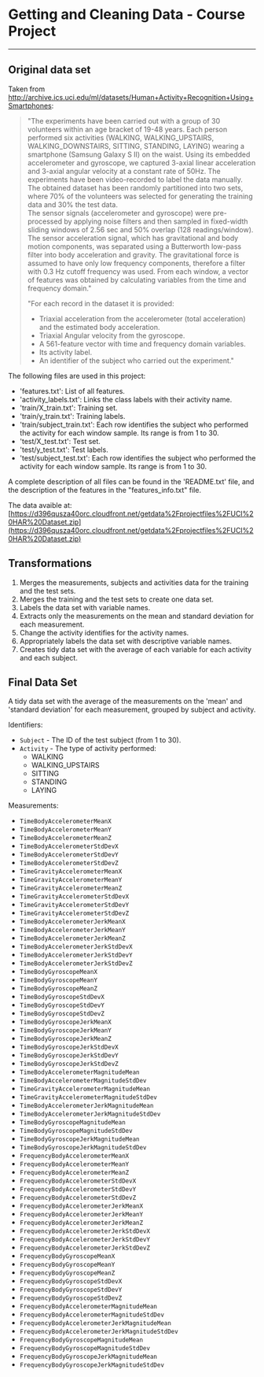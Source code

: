 # Getting and Cleaning Data - Course Project
----------------
## Original data set
Taken from http://archive.ics.uci.edu/ml/datasets/Human+Activity+Recognition+Using+Smartphones:

>"The experiments have been carried out with a group of 30 volunteers within an age bracket of 19-48 years. Each person performed six activities (WALKING, WALKING_UPSTAIRS, WALKING_DOWNSTAIRS, SITTING, STANDING, LAYING) wearing a smartphone (Samsung Galaxy S II) on the waist. Using its embedded accelerometer and gyroscope, we captured 3-axial linear acceleration and 3-axial angular velocity at a constant rate of 50Hz. The experiments have been video-recorded to label the data manually. The obtained dataset has been randomly partitioned into two sets, where 70% of the volunteers was selected for generating the training data and 30% the test data.  
>The sensor signals (accelerometer and gyroscope) were pre-processed by applying noise filters and then sampled in fixed-width sliding windows of 2.56 sec and 50% overlap (128 readings/window). The sensor acceleration signal, which has gravitational and body motion components, was separated using a Butterworth low-pass filter into body acceleration and gravity. The gravitational force is assumed to have only low frequency components, therefore a filter with 0.3 Hz cutoff frequency was used. From each window, a vector of features was obtained by calculating variables from the time and frequency domain."
>
>"For each record in the dataset it is provided: 
>- Triaxial acceleration from the accelerometer (total acceleration) and the estimated body acceleration. 
>- Triaxial Angular velocity from the gyroscope. 
>- A 561-feature vector with time and frequency domain variables. 
>- Its activity label. 
>- An identifier of the subject who carried out the experiment."

The following files are used in this project:
- 'features.txt': List of all features.
- 'activity_labels.txt': Links the class labels with their activity name.
- 'train/X_train.txt': Training set.
- 'train/y_train.txt': Training labels.
- 'train/subject_train.txt': Each row identifies the subject who performed the activity for each window sample. Its range is from 1 to 30. 
- 'test/X_test.txt': Test set.
- 'test/y_test.txt': Test labels.
- 'test/subject_test.txt': Each row identifies the subject who performed the activity for each window sample. Its range is from 1 to 30.  

A complete description of all files can be found in the 'README.txt' file, and the description of the features in the "features_info.txt" file.

The data avaible at: [https://d396qusza40orc.cloudfront.net/getdata%2Fprojectfiles%2FUCI%20HAR%20Dataset.zip](https://d396qusza40orc.cloudfront.net/getdata%2Fprojectfiles%2FUCI%20HAR%20Dataset.zip)

## Transformations
1. Merges the measurements, subjects and activities data for the training and the test sets.
2. Merges the training and the test sets to create one data set.
3. Labels the data set with variable names.
4. Extracts only the measurements on the mean and standard deviation for each measurement.
5. Change the activity identifies for the activity names.
6. Appropriately labels the data set with descriptive variable names.
7. Creates tidy data set with the average of each variable for each activity and each subject.

## Final Data Set
A tidy data set with the average of the measurements on the 'mean' and 'standard deviation' for each measurement, grouped by subject and activity.

Identifiers:
* `Subject` - The ID of the test subject (from 1 to 30). 
* `Activity` - The type of activity performed: 
   * WALKING
   * WALKING_UPSTAIRS
   * SITTING
   * STANDING
   * LAYING

Measurements:
* `TimeBodyAccelerometerMeanX`                   
* `TimeBodyAccelerometerMeanY`                   
* `TimeBodyAccelerometerMeanZ`                   
* `TimeBodyAccelerometerStdDevX`                 
* `TimeBodyAccelerometerStdDevY`                 
* `TimeBodyAccelerometerStdDevZ`                 
* `TimeGravityAccelerometerMeanX`                
* `TimeGravityAccelerometerMeanY`                
* `TimeGravityAccelerometerMeanZ`                
* `TimeGravityAccelerometerStdDevX`              
* `TimeGravityAccelerometerStdDevY`              
* `TimeGravityAccelerometerStdDevZ`              
* `TimeBodyAccelerometerJerkMeanX`               
* `TimeBodyAccelerometerJerkMeanY`               
* `TimeBodyAccelerometerJerkMeanZ`               
* `TimeBodyAccelerometerJerkStdDevX`             
* `TimeBodyAccelerometerJerkStdDevY`             
* `TimeBodyAccelerometerJerkStdDevZ`             
* `TimeBodyGyroscopeMeanX`                       
* `TimeBodyGyroscopeMeanY`                       
* `TimeBodyGyroscopeMeanZ`                       
* `TimeBodyGyroscopeStdDevX`                     
* `TimeBodyGyroscopeStdDevY`                     
* `TimeBodyGyroscopeStdDevZ`                     
* `TimeBodyGyroscopeJerkMeanX`                   
* `TimeBodyGyroscopeJerkMeanY`                   
* `TimeBodyGyroscopeJerkMeanZ`                   
* `TimeBodyGyroscopeJerkStdDevX`                 
* `TimeBodyGyroscopeJerkStdDevY`                 
* `TimeBodyGyroscopeJerkStdDevZ`                 
* `TimeBodyAccelerometerMagnitudeMean`           
* `TimeBodyAccelerometerMagnitudeStdDev`         
* `TimeGravityAccelerometerMagnitudeMean`        
* `TimeGravityAccelerometerMagnitudeStdDev`      
* `TimeBodyAccelerometerJerkMagnitudeMean`       
* `TimeBodyAccelerometerJerkMagnitudeStdDev`     
* `TimeBodyGyroscopeMagnitudeMean`               
* `TimeBodyGyroscopeMagnitudeStdDev`             
* `TimeBodyGyroscopeJerkMagnitudeMean`           
* `TimeBodyGyroscopeJerkMagnitudeStdDev`         
* `FrequencyBodyAccelerometerMeanX`              
* `FrequencyBodyAccelerometerMeanY`              
* `FrequencyBodyAccelerometerMeanZ`              
* `FrequencyBodyAccelerometerStdDevX`            
* `FrequencyBodyAccelerometerStdDevY`            
* `FrequencyBodyAccelerometerStdDevZ`            
* `FrequencyBodyAccelerometerJerkMeanX`          
* `FrequencyBodyAccelerometerJerkMeanY`          
* `FrequencyBodyAccelerometerJerkMeanZ`          
* `FrequencyBodyAccelerometerJerkStdDevX`        
* `FrequencyBodyAccelerometerJerkStdDevY`        
* `FrequencyBodyAccelerometerJerkStdDevZ`        
* `FrequencyBodyGyroscopeMeanX`                  
* `FrequencyBodyGyroscopeMeanY`                  
* `FrequencyBodyGyroscopeMeanZ`                  
* `FrequencyBodyGyroscopeStdDevX`                
* `FrequencyBodyGyroscopeStdDevY`                
* `FrequencyBodyGyroscopeStdDevZ`                
* `FrequencyBodyAccelerometerMagnitudeMean`      
* `FrequencyBodyAccelerometerMagnitudeStdDev`    
* `FrequencyBodyAccelerometerJerkMagnitudeMean`  
* `FrequencyBodyAccelerometerJerkMagnitudeStdDev`
* `FrequencyBodyGyroscopeMagnitudeMean`          
* `FrequencyBodyGyroscopeMagnitudeStdDev`        
* `FrequencyBodyGyroscopeJerkMagnitudeMean`      
* `FrequencyBodyGyroscopeJerkMagnitudeStdDev`   




 